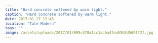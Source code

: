 ```yaml
---
title: "Hard concrete softened by warm light."
caption: "Hard concrete softened by warm light."
date: 2017-01-17 12:43
location: "Tate Modern"
tags: ""
image: /assets/uploads/2017/01/699c470a1cc1acba4fea55b8d5d9ff2f.jpg
---
```

